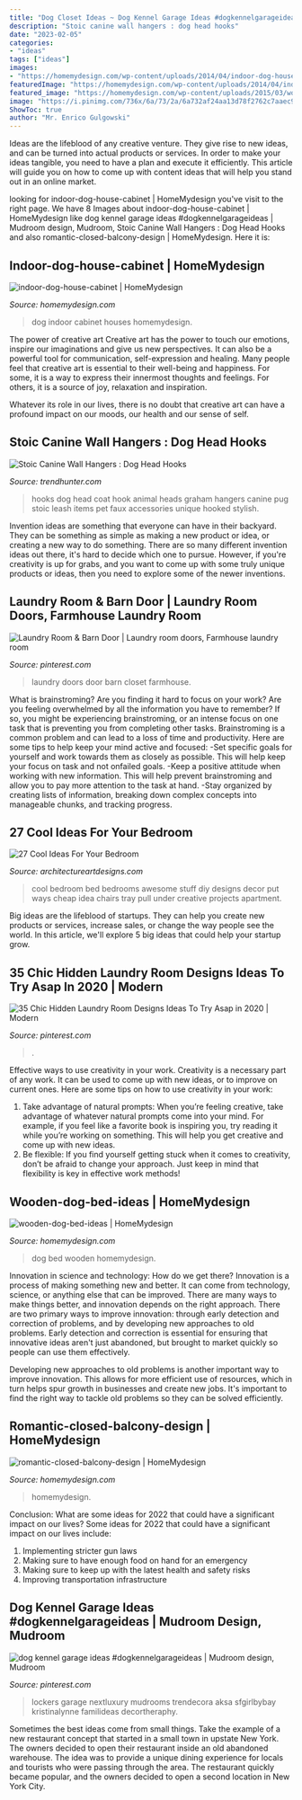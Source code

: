 ```yaml
---
title: "Dog Closet Ideas ~ Dog Kennel Garage Ideas #dogkennelgarageideas"
description: "Stoic canine wall hangers : dog head hooks"
date: "2023-02-05"
categories:
- "ideas"
tags: ["ideas"]
images:
- "https://homemydesign.com/wp-content/uploads/2014/04/indoor-dog-house-cabinet.jpg"
featuredImage: "https://homemydesign.com/wp-content/uploads/2014/04/indoor-dog-house-cabinet.jpg"
featured_image: "https://homemydesign.com/wp-content/uploads/2015/03/wooden-dog-bed-ideas.jpg"
image: "https://i.pinimg.com/736x/6a/73/2a/6a732af24aa13d78f2762c7aaec9b570.jpg"
ShowToc: true
author: "Mr. Enrico Gulgowski"
---
```



Ideas are the lifeblood of any creative venture. They give rise to new ideas, and can be turned into actual products or services. In order to make your ideas tangible, you need to have a plan and execute it efficiently. This article will guide you on how to come up with content ideas that will help you stand out in an online market.

	

		
looking for indoor-dog-house-cabinet | HomeMydesign you've visit to the right page. We have 8 Images about indoor-dog-house-cabinet | HomeMydesign like dog kennel garage ideas #dogkennelgarageideas | Mudroom design, Mudroom, Stoic Canine Wall Hangers : Dog Head Hooks and also romantic-closed-balcony-design | HomeMydesign. Here it is:
		
    
## Indoor-dog-house-cabinet | HomeMydesign

<img loading=lazy src="https://homemydesign.com/wp-content/uploads/2014/04/indoor-dog-house-cabinet.jpg" onerror="this.onerror=null;this.src='https://tse1.mm.bing.net/th?id=OIP.sBMlDyZKcMQw7UjfMc_qjAHaHF&amp;pid=15.1';" alt="indoor-dog-house-cabinet | HomeMydesign">

_Source: homemydesign.com_

>dog indoor cabinet houses homemydesign. 

	

The power of creative art
Creative art has the power to touch our emotions, inspire our imaginations and give us new perspectives. It can also be a powerful tool for communication, self-expression and healing.
Many people feel that creative art is essential to their well-being and happiness. For some, it is a way to express their innermost thoughts and feelings. For others, it is a source of joy, relaxation and inspiration.

Whatever its role in our lives, there is no doubt that creative art can have a profound impact on our moods, our health and our sense of self.

    
## Stoic Canine Wall Hangers : Dog Head Hooks

<img loading=lazy src="http://cdn.trendhunterstatic.com/thumbs/dog-head-hooks.jpeg" onerror="this.onerror=null;this.src='https://tse3.mm.bing.net/th?id=OIP.xLZNU_ciCX6PutR2zvqruwHaHa&amp;pid=15.1';" alt="Stoic Canine Wall Hangers : Dog Head Hooks">

_Source: trendhunter.com_

>hooks dog head coat hook animal heads graham hangers canine pug stoic leash items pet faux accessories unique hooked stylish. 

	

Invention ideas are something that everyone can have in their backyard. They can be something as simple as making a new product or idea, or creating a new way to do something. There are so many different invention ideas out there, it's hard to decide which one to pursue. However, if you're creativity is up for grabs, and you want to come up with some truly unique products or ideas, then you need to explore some of the newer inventions.

    
## Laundry Room &amp; Barn Door | Laundry Room Doors, Farmhouse Laundry Room

<img loading=lazy src="https://i.pinimg.com/736x/3b/88/b6/3b88b64dea6226117773567d4cc471a6--laundry-room-doors-laundry-closet.jpg" onerror="this.onerror=null;this.src='https://tse3.mm.bing.net/th?id=OIP.1JgO-qXoux0Ew1hPV_RwEwHaLH&amp;pid=15.1';" alt="Laundry Room &amp; Barn Door | Laundry room doors, Farmhouse laundry room">

_Source: pinterest.com_

>laundry doors door barn closet farmhouse. 

	

What is brainstroming?
Are you finding it hard to focus on your work? Are you feeling overwhelmed by all the information you have to remember? If so, you might be experiencing brainstroming, or an intense focus on one task that is preventing you from completing other tasks. Brainstroming is a common problem and can lead to a loss of time and productivity. Here are some tips to help keep your mind active and focused: 
-Set specific goals for yourself and work towards them as closely as possible. This will help keep your focus on task and not onfailed goals. 
-Keep a positive attitude when working with new information. This will help prevent brainstroming and allow you to pay more attention to the task at hand. 
-Stay organized by creating lists of information, breaking down complex concepts into manageable chunks, and tracking progress.

    
## 27 Cool Ideas For Your Bedroom

<img loading=lazy src="http://www.architectureartdesigns.com/wp-content/uploads/2013/02/28-bedrooms-15.jpg" onerror="this.onerror=null;this.src='https://tse3.mm.bing.net/th?id=OIP.locXvNSF-onJ6lDtyvYSfQHaG7&amp;pid=15.1';" alt="27 Cool Ideas For Your Bedroom">

_Source: architectureartdesigns.com_

>cool bedroom bed bedrooms awesome stuff diy designs decor put ways cheap idea chairs tray pull under creative projects apartment. 

	

Big ideas are the lifeblood of startups. They can help you create new products or services, increase sales, or change the way people see the world. In this article, we'll explore 5 big ideas that could help your startup grow.

    
## 35 Chic Hidden Laundry Room Designs Ideas To Try Asap In 2020 | Modern

<img loading=lazy src="https://i.pinimg.com/736x/1d/98/53/1d9853adef018cedf3708b92625de4da.jpg" onerror="this.onerror=null;this.src='https://tse2.mm.bing.net/th?id=OIP.WGy4JNFJi_wzuSZJT1-XYQHaLH&amp;pid=15.1';" alt="35 Chic Hidden Laundry Room Designs Ideas To Try Asap in 2020 | Modern">

_Source: pinterest.com_

>. 

	

Effective ways to use creativity in your work.
Creativity is a necessary part of any work. It can be used to come up with new ideas, or to improve on current ones. Here are some tips on how to use creativity in your work: 
1. Take advantage of natural prompts: When you’re feeling creative, take advantage of whatever natural prompts come into your mind. For example, if you feel like a favorite book is inspiring you, try reading it while you’re working on something. This will help you get creative and come up with new ideas. 
2. Be flexible: If you find yourself getting stuck when it comes to creativity, don’t be afraid to change your approach. Just keep in mind that flexibility is key in effective work methods! 

    
## Wooden-dog-bed-ideas | HomeMydesign

<img loading=lazy src="https://homemydesign.com/wp-content/uploads/2015/03/wooden-dog-bed-ideas.jpg" onerror="this.onerror=null;this.src='https://tse4.mm.bing.net/th?id=OIP.XtTgMkvMMKrBZmpu4nEQ4gHaK_&amp;pid=15.1';" alt="wooden-dog-bed-ideas | HomeMydesign">

_Source: homemydesign.com_

>dog bed wooden homemydesign. 

	

Innovation in science and technology: How do we get there?
Innovation is a process of making something new and better. It can come from technology, science, or anything else that can be improved. There are many ways to make things better, and innovation depends on the right approach.
There are two primary ways to improve innovation: through early detection and correction of problems, and by developing new approaches to old problems. Early detection and correction is essential for ensuring that innovative ideas aren't just abandoned, but brought to market quickly so people can use them effectively.

Developing new approaches to old problems is another important way to improve innovation. This allows for more efficient use of resources, which in turn helps spur growth in businesses and create new jobs. It's important to find the right way to tackle old problems so they can be solved efficiently.

    
## Romantic-closed-balcony-design | HomeMydesign

<img loading=lazy src="https://homemydesign.com/wp-content/uploads/2019/04/romantic-closed-balcony-design.jpg" onerror="this.onerror=null;this.src='https://tse4.mm.bing.net/th?id=OIP.YR6ZluvfC4Rc5D0qGARacgHaLH&amp;pid=15.1';" alt="romantic-closed-balcony-design | HomeMydesign">

_Source: homemydesign.com_

>homemydesign. 

	

Conclusion: What are some ideas for 2022 that could have a significant impact on our lives?
Some ideas for 2022 that could have a significant impact on our lives include: 
1. Implementing stricter gun laws 
2. Making sure to have enough food on hand for an emergency 
3. Making sure to keep up with the latest health and safety risks 
4. Improving transportation infrastructure 

    
## Dog Kennel Garage Ideas #dogkennelgarageideas | Mudroom Design, Mudroom

<img loading=lazy src="https://i.pinimg.com/736x/6a/73/2a/6a732af24aa13d78f2762c7aaec9b570.jpg" onerror="this.onerror=null;this.src='https://tse4.mm.bing.net/th?id=OIP.zLlkevOV5Q98yG1sChX0dQHaJP&amp;pid=15.1';" alt="dog kennel garage ideas #dogkennelgarageideas | Mudroom design, Mudroom">

_Source: pinterest.com_

>lockers garage nextluxury mudrooms trendecora aksa sfgirlbybay kristinalynne familideas decortheraphy. 

	

Sometimes the best ideas come from small things. Take the example of a new restaurant concept that started in a small town in upstate New York. The owners decided to open their restaurant inside an old abandoned warehouse. The idea was to provide a unique dining experience for locals and tourists who were passing through the area. The restaurant quickly became popular, and the owners decided to open a second location in New York City.

